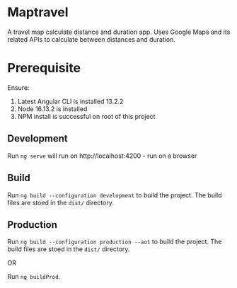 # Maptravel
A travel map calculate distance and duration app. Uses Google Maps and its related APIs to calculate between distances and duration.

# Prerequisite
Ensure:
    
1. Latest Angular CLI is installed 13.2.2
1. Node 16.13.2 is installed
1. NPM install is successful on root of this project

## Development

Run `ng serve` will run on http://localhost:4200 - run on a browser

## Build

Run `ng build --configuration development` to build the project. The build files are stoed in the `dist/` directory.

## Production

Run `ng build --configuration production --aot` to build the project. The build files are stoed in the `dist/` directory.

OR

Run `ng buildProd`.
